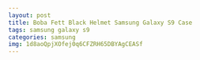 ```yaml
---
layout: post
title: Boba Fett Black Helmet Samsung Galaxy S9 Case
tags: samsung galaxy s9
categories: samsung
img: 1d8aoQpjXOfej0q6CFZRH65DBYAgCEASf
---
```

